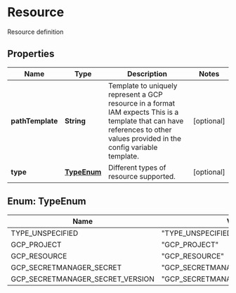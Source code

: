 

# Resource

Resource definition

## Properties

| Name | Type | Description | Notes |
|------------ | ------------- | ------------- | -------------|
|**pathTemplate** | **String** | Template to uniquely represent a GCP resource in a format IAM expects This is a template that can have references to other values provided in the config variable template. |  [optional] |
|**type** | [**TypeEnum**](#TypeEnum) | Different types of resource supported. |  [optional] |



## Enum: TypeEnum

| Name | Value |
|---- | -----|
| TYPE_UNSPECIFIED | &quot;TYPE_UNSPECIFIED&quot; |
| GCP_PROJECT | &quot;GCP_PROJECT&quot; |
| GCP_RESOURCE | &quot;GCP_RESOURCE&quot; |
| GCP_SECRETMANAGER_SECRET | &quot;GCP_SECRETMANAGER_SECRET&quot; |
| GCP_SECRETMANAGER_SECRET_VERSION | &quot;GCP_SECRETMANAGER_SECRET_VERSION&quot; |



